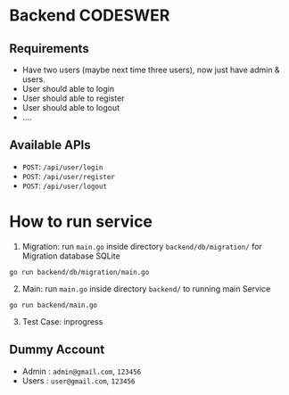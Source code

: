 # Backend CODESWER

## Requirements

- Have two users (maybe next time three users), now just have admin & users.
- User should able to login
- User should able to register
- User should able to logout
- ....

## Available APIs

- `POST`: `/api/user/login`
- `POST`: `/api/user/register`
- `POST`: `/api/user/logout`

# How to run service
1. Migration: run `main.go` inside directory `backend/db/migration/` for Migration database SQLite
```
go run backend/db/migration/main.go  
```
2. Main: run `main.go` inside directory `backend/` to running main Service
```
go run backend/main.go
```
3. Test Case: inprogress

## Dummy Account
- Admin : `admin@gmail.com`, `123456`
- Users : `user@gmail.com`, `123456`
